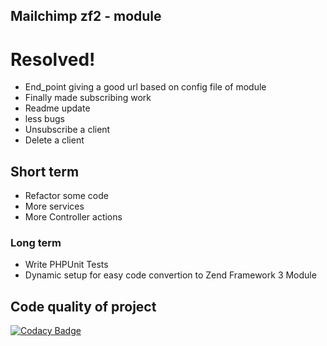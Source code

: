 Mailchimp zf2 - module
------------

# Resolved!

  - End_point giving a good url based on config file of module
  - Finally made subscribing work
  - Readme update
  - less bugs
  - Unsubscribe a client
  - Delete a client

## Short term
  - Refactor some code
  - More services
  - More Controller actions


### Long term

 - Write PHPUnit Tests
 - Dynamic setup for easy code convertion to Zend Framework 3 Module

Code quality of project
------------
[![Codacy Badge](https://api.codacy.com/project/badge/Grade/7226eea2ed344179af40f88b4f811f4e)](https://www.codacy.com/app/bbmbuunk_2/Mailchimp-zf2?utm_source=github.com&amp;utm_medium=referral&amp;utm_content=BBMBuunk/Mailchimp-zf2&amp;utm_campaign=Badge_Grade)